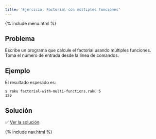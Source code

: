 ```yaml
---
title: 'Ejercicio: Factorial con múltiples funciones'
---
```


{% include menu.html %}

## Problema

Escribe un programa que calcule el factorial usando múltiples funciones. Toma el número de entrada desde la línea de comandos.

## Ejemplo

El resultado esperado es:

```console
$ raku factorial-with-multi-functions.raku 5
120
```

## Solución

✅ [Ver la solución](solution)

{% include nav.html %}
